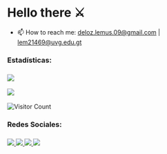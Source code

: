 <h1>Hello there ⚔️</h1>


- 📫 How to reach me: deloz.lemus.09@gmail.com | lem21469@uvg.edu.gt

### Estadísticas:
  ### 

![](https://github-readme-stats.vercel.app/api?username=TheDeloz-v2&theme=city_lights&show_icons=true&count_private=true&hide=prs,issues) 
<br>
  <br>
![](https://github-readme-stats.vercel.app/api/top-langs/?username=TheDeloz-v2&layout=compact&theme=city_lights&langs_count=10)
<br>
  <br>
![Visitor Count](https://profile-counter.glitch.me/{TheDeloz-v2}/count.svg)

  
### Redes Sociales:
  ### 
<a href="https://github.com/TheDeloz-v2">
<img src="https://img.shields.io/badge/TheDeloz-v2%20-%239146FF.svg?&style=for-the-badge&logo=Github&logoColor=white"/> 
</a>
<a href="https://www.instagram.com/diegolemus._/">
</a>
<a href="https://www.youtube.com/channel/UCPwlB-Q1vGa1KOw5kLyEISA">
<img src="https://img.shields.io/badge/The Deloz%20-%23FF0000.svg?&style=for-the-badge&logo=YouTube&logoColor=white"/> <img src="https://img.shields.io/badge/diegolemus.__%20-%23E4405F.svg?&style=for-the-badge&logo=Instagram&logoColor=white"/>
</a>
<a href="https://open.spotify.com/user/31cu4khonp4pltzzhzrx6bgwqev4?si=-wpWlLypS4mNMD04xzUmNA">
<img src= "https://img.shields.io/badge/Diego Lemus-1ED760?&style=for-the-badge&logo=spotify&logoColor=white"/>
</a>
